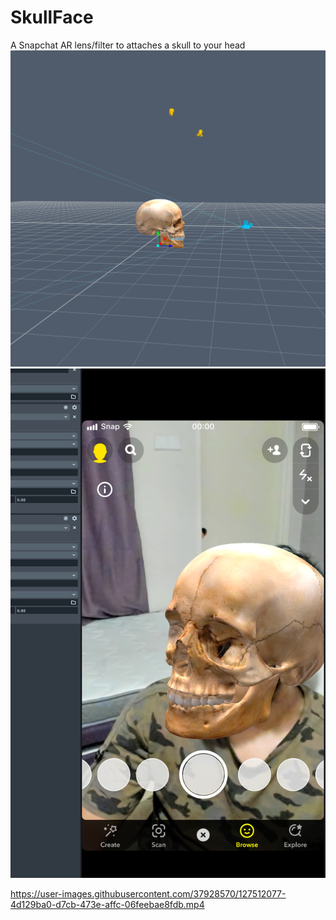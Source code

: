 # SkullFace
A Snapchat AR lens/filter to attaches a skull to your head
![Alt text](2021-07-29_22-14-31.png?raw=true "Title")
![Alt text](2021-07-29_22-14-40.png?raw=true "Title")


https://user-images.githubusercontent.com/37928570/127512077-4d129ba0-d7cb-473e-affc-06feebae8fdb.mp4

